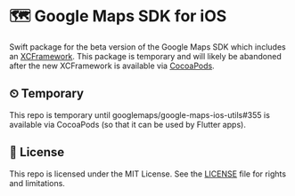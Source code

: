 # 🗺 Google Maps SDK for iOS

Swift package for the beta version of the Google Maps SDK which includes an [XCFramework].
This package is temporary and will likely be abandoned after the new XCFramework
is available via [CocoaPods](https://cocoapods.org/pods/GoogleMaps).

[xcframework]: https://developers.google.com/maps/documentation/ios-sdk/config#install-the-xcframework

## ⏲ Temporary

This repo is temporary until googlemaps/google-maps-ios-utils#355 is available via CocoaPods (so that it can be used by Flutter apps).

## 📄 License

This repo is licensed under the MIT License. See the [LICENSE](LICENSE.md) file for rights and limitations.
